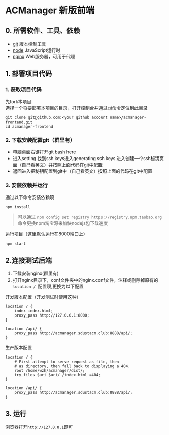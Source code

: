 # ACManager 新版前端
## 0. 所需软件、工具、依赖
- [git](https://git-scm.com/download/win) 版本控制工具
- [node](https://nodejs.org/zh-cn/) JavaScript运行时
- [nginx](http://nginx.org/en/download.html) Web服务器，可用于代理
## 1. 部署项目代码
### 1. 获取项目代码
先fork本项目  
选择一个将要部署本项目的目录，打开控制台并通过`cd`命令定位到此目录

```shell
git clone git@github.com:<your github account name>/acmanager-frontend.git
cd acmanager-frontend
```

### 2. 下载安装配置git（群里有）
- 电脑桌面右键打开git bash here
- 进入setting 找到ssh keys进入generating ssh keys 进入创建一个ssh秘钥页面（自己看英文）并按照上面代码在git中配置
- 返回进入把秘钥配置到git中（自己看英文）按照上面的代码在git中配置


### 3. 安装依赖并运行
通过以下命令安装依赖项
```shell
npm install
```
>可以通过 `npm config set registry https://registry.npm.taobao.org`命令更换npm淘宝源来加快nodejs包下载速度

运行项目（这里默认运行在8000端口上）
```shell
npm start
```
## 2.连接测试后端
1. 下载安装nginx(群里有)
2. 打开nginx目录下，conf文件夹中的nginx.conf文件，注释或删除掉原有的`location / `配置项,更换为以下配置

开发版本配置（开发测试时使用这种）
```
location / {
    index index.html;
    proxy_pass http://127.0.0.1:8000;
}

location /api/ {
    proxy_pass http://acmanager.sdustacm.club:8888/api/;
}
```
生产版本配置
```
location / {
    # First attempt to serve request as file, then
    # as directory, then fall back to displaying a 404.
    root /home/wzh/acmanager/dist/;
    try_files $uri $uri/ /index.html =404;
}

location /api/ {
    proxy_pass http://acmanager.sdustacm.club:8888/api/;
}
```
## 3. 运行
浏览器打开`http://127.0.0.1`即可  
